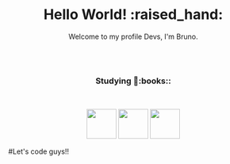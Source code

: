 <h1 align='center'> Hello World! :raised_hand:</h1>
<p align='center'>
Welcome to my profile Devs, I'm Bruno.
</p>
<br>
<br>
<h3 align='center'>Studying 🤔:books::</h3>
<br>
<p float="left" align='center'>
<img src="https://cdn.jsdelivr.net/gh/devicons/devicon/icons/html5/html5-original-wordmark.svg" width=60px heigth=60px/>
<img width=60px src="https://cdn.jsdelivr.net/gh/devicons/devicon/icons/css3/css3-original-wordmark.svg" />
<img width=60px src="https://cdn.jsdelivr.net/gh/devicons/devicon/icons/javascript/javascript-plain.svg" />
</p>

#Let's code guys!!

<!--
**bruno-corso/bruno-corso** is a ✨ _special_ ✨ repository because its `README.md` (this file) appears on your GitHub profile.

Here are some ideas to get you started:

- 🔭 I’m currently working on ...
- 🌱 I’m currently learning ...
- 👯 I’m looking to collaborate on ...
- 🤔 I’m looking for help with ...
- 💬 Ask me about ...
- 📫 How to reach me: ...
- 😄 Pronouns: ...
- ⚡ Fun fact: ...
-->
